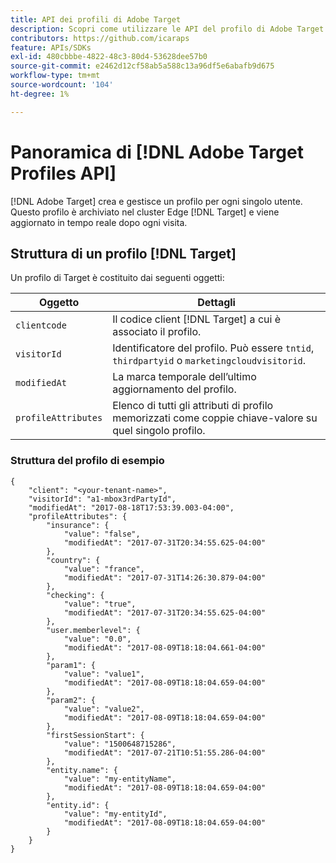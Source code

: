 ```yaml
---
title: API dei profili di Adobe Target
description: Scopri come utilizzare le API del profilo di Adobe Target per inviare i dati dei visitatori a  [!DNL Target].
contributors: https://github.com/icaraps
feature: APIs/SDKs
exl-id: 480cbbbe-4822-48c3-80d4-53628dee57b0
source-git-commit: e2462d12cf58ab5a588c13a96df5e6abafb9d675
workflow-type: tm+mt
source-wordcount: '104'
ht-degree: 1%

---
```


# Panoramica di [!DNL Adobe Target Profiles API]

[!DNL Adobe Target] crea e gestisce un profilo per ogni singolo utente. Questo profilo è archiviato nel cluster Edge [!DNL Target] e viene aggiornato in tempo reale dopo ogni visita.

## Struttura di un profilo [!DNL Target]

Un profilo di Target è costituito dai seguenti oggetti:

| Oggetto | Dettagli |
| --- | --- |
| `clientcode` | Il codice client [!DNL Target] a cui è associato il profilo. |
| `visitorId` | Identificatore del profilo. Può essere `tntid`, `thirdpartyid` o `marketingcloudvisitorid`. |
| `modifiedAt` | La marca temporale dell’ultimo aggiornamento del profilo. |
| `profileAttributes` | Elenco di tutti gli attributi di profilo memorizzati come coppie chiave-valore su quel singolo profilo. |

### Struttura del profilo di esempio

```
{
    "client": "<your-tenant-name>",
    "visitorId": "a1-mbox3rdPartyId",
    "modifiedAt": "2017-08-18T17:53:39.003-04:00",
    "profileAttributes": {
        "insurance": {
            "value": "false",
            "modifiedAt": "2017-07-31T20:34:55.625-04:00"
        },
        "country": {
            "value": "france",
            "modifiedAt": "2017-07-31T14:26:30.879-04:00"
        },
        "checking": {
            "value": "true",
            "modifiedAt": "2017-07-31T20:34:55.625-04:00"
        },
        "user.memberlevel": {
            "value": "0.0",
            "modifiedAt": "2017-08-09T18:18:04.661-04:00"
        },
        "param1": {
            "value": "value1",
            "modifiedAt": "2017-08-09T18:18:04.659-04:00"
        },
        "param2": {
            "value": "value2",
            "modifiedAt": "2017-08-09T18:18:04.659-04:00"
        },
        "firstSessionStart": {
            "value": "1500648715286",
            "modifiedAt": "2017-07-21T10:51:55.286-04:00"
        },
        "entity.name": {
            "value": "my-entityName",
            "modifiedAt": "2017-08-09T18:18:04.659-04:00"
        },
        "entity.id": {
            "value": "my-entityId",
            "modifiedAt": "2017-08-09T18:18:04.659-04:00"
        }
    }
}
```
